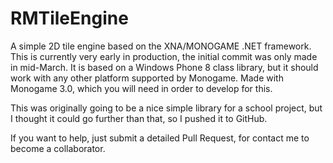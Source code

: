 RMTileEngine
============

A simple 2D tile engine based on the XNA/MONOGAME .NET framework. This is currently very early in production, the
initial commit was only made in mid-March. It is based on a Windows Phone 8 class library, but it should work with any
other platform supported by Monogame. Made with Monogame 3.0, which you will need in order to develop for this.

This was originally going to be a nice simple library for a school project, but I thought it could go further than that,
so I pushed it to GitHub.

If you want to help, just submit a detailed Pull Request, for contact me to become a collaborator.
